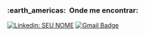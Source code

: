 <h3> :earth_americas: &nbsp;Onde me encontrar: </h3>

[![Linkedin: SEU NOME](https://img.shields.io/badge/-brunoferreiradc-blue?style=flat-square&logo=Linkedin&logoColor=white&link=https://www.linkedin.com/in/brunoferreiradc/)](https://www.linkedin.com/in/brunoferreiradc/)
[![Gmail Badge](https://img.shields.io/badge/-srbrunoferreira@outlook.com-006bed?style=flat-square&logo=Gmail&logoColor=white&link=mailto:srbrunoferreira@outlook.com)](mailto:srbrunoferreira@outlook.com)
